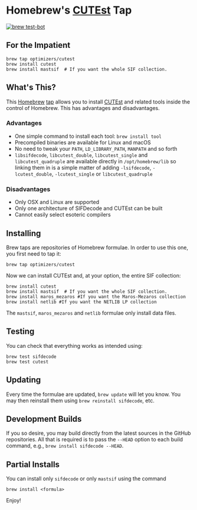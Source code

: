 # Homebrew's [CUTEst](https://github.com/ralna/CUTEst) Tap

[![brew test-bot](https://github.com/optimizers/homebrew-cutest/actions/workflows/tests.yml/badge.svg)](https://github.com/optimizers/homebrew-cutest/actions/workflows/tests.yml)

## For the Impatient

    brew tap optimizers/cutest
    brew install cutest
    brew install mastsif  # If you want the whole SIF collection.

## What's This?

This [Homebrew](http://brew.sh) [tap](https://github.com/mxcl/homebrew/wiki/brew-tap) allows you to install [CUTEst](https://github.com/ralna/CUTEst) and related tools inside the control of Homebrew. This has advantages and disadvantages.

### Advantages

* One simple command to install each tool: `brew install tool`
* Precompiled binaries are available for Linux and macOS
* No need to tweak your `PATH`, `LD_LIBRARY_PATH`, `MANPATH` and so forth
* `libsifdecode`, `libcutest_double`, `libcutest_single` and `libcutest_quadruple` are available directly in `/opt/homebrew/lib` so linking them in is a simple matter of adding `-lsifdecode`, `-lcutest_double`, `-lcutest_single` or `libcutest_quadruple`

### Disadvantages

* Only OSX and Linux are supported
* Only one architecture of SIFDecode and CUTEst can be built
* Cannot easily select esoteric compilers

## Installing

Brew taps are repositories of Homebrew formulae. In order to use this one, you first need to tap it:

    brew tap optimizers/cutest

Now we can install CUTEst and, at your option, the entire SIF collection:

    brew install cutest
    brew install mastsif  # If you want the whole SIF collection.
    brew install maros_mezaros #If you want the Maros-Mezaros collection
    brew install netlib #If you want the NETLIB LP collection

The `mastsif`, `maros_mezaros` and `netlib` formulae only install data files.

## Testing

You can check that everything works as intended using:

    brew test sifdecode
    brew test cutest

## Updating

Every time the formulae are updated, `brew update` will let you know. You may then reinstall them using `brew reinstall sifdecode`, etc.

## Development Builds

If you so desire, you may build directly from the latest sources in the GitHub repositories. All that is required is to pass the `--HEAD` option to each build command, e.g., `brew install sifdecode --HEAD`.

## Partial Installs

You can install only `sifdecode` or only `mastsif` using the
command

    brew install <formula>

Enjoy!
